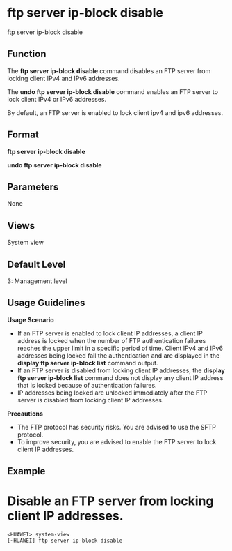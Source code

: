ftp server ip-block disable
===========================

ftp server ip-block disable

Function
--------



The **ftp server ip-block disable** command disables an FTP server from locking client IPv4 and IPv6 addresses.

The **undo ftp server ip-block disable** command enables an FTP server to lock client IPv4 or IPv6 addresses.



By default, an FTP server is enabled to lock client ipv4 and ipv6 addresses.


Format
------

**ftp server ip-block disable**

**undo ftp server ip-block disable**


Parameters
----------

None

Views
-----

System view


Default Level
-------------

3: Management level


Usage Guidelines
----------------

**Usage Scenario**

* If an FTP server is enabled to lock client IP addresses, a client IP address is locked when the number of FTP authentication failures reaches the upper limit in a specific period of time. Client IPv4 and IPv6 addresses being locked fail the authentication and are displayed in the **display ftp server ip-block list** command output.
* If an FTP server is disabled from locking client IP addresses, the **display ftp server ip-block list** command does not display any client IP address that is locked because of authentication failures.
* IP addresses being locked are unlocked immediately after the FTP server is disabled from locking client IP addresses.

**Precautions**

* The FTP protocol has security risks. You are advised to use the SFTP protocol.
* To improve security, you are advised to enable the FTP server to lock client IP addresses.

Example
-------

# Disable an FTP server from locking client IP addresses.
```
<HUAWEI> system-view
[~HUAWEI] ftp server ip-block disable

```
